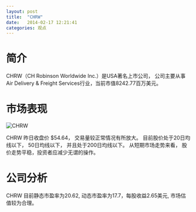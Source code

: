```yaml
---
layout: post
title:  "CHRW"
date:   2014-02-17 12:21:41
categories: 观点
---
```


# 简介
CHRW（CH Robinson Worldwide Inc.）是USA著名上市公司，
公司主要从事Air Delivery & Freight Services行业，当前市值8242.77百万美元。

# 市场表现

![CHRW](http://finviz.com/chart.ashx?t=CHRW&ty=c&ta=1&p=d&s=l)

CHRW 昨日收盘价 $54.64，
交易量较正常情况有所放大。
目前股价处于20日均线以下，
50日均线以下，
并且处于200日均线以下。
从短期市场走势来看，
股价走势平稳，投资者应减少无谓的操作。

# 公司分析
CHRW 目前静态市盈率为20.62, 动态市盈率为17.7，每股收益2.65美元,
市场估值较为合理。
